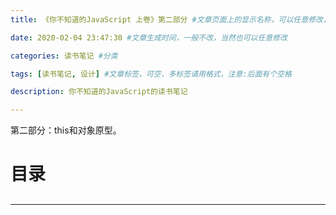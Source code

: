 ```yaml
---
title: 《你不知道的JavaScript 上卷》第二部分 #文章页面上的显示名称，可以任意修改，不会出现在URL中

date: 2020-02-04 23:47:30 #文章生成时间，一般不改，当然也可以任意修改

categories: 读书笔记 #分类

tags: [读书笔记, 设计] #文章标签，可空，多标签请用格式，注意:后面有个空格

description: 你不知道的JavaScript的读书笔记

---
```


第二部分：this和对象原型。

<!-- more -->

# 目录

## 


---

